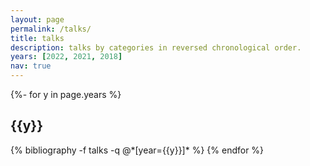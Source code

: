 ```yaml
---
layout: page
permalink: /talks/
title: talks
description: talks by categories in reversed chronological order.
years: [2022, 2021, 2018]
nav: true
---
```

<!-- _pages/talks.md -->
<div class="publications">

{%- for y in page.years %}
  <h2 class="year">{{y}}</h2>
  {% bibliography -f talks -q @*[year={{y}}]* %}
{% endfor %}

</div>
